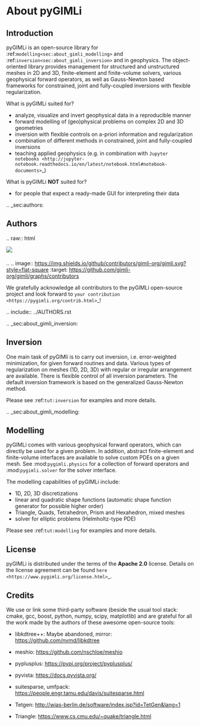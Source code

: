 About pyGIMLi
=============

Introduction
------------

pyGIMLi is an open-source library for
:ref:`modelling<sec:about_gimli_modelling>` and
:ref:`inversion<sec:about_gimli_inversion>` and in geophysics. The
object-oriented library provides management for structured and unstructured
meshes in 2D and 3D, finite-element and finite-volume solvers, various
geophysical forward operators, as well as Gauss-Newton based frameworks for
constrained, joint and fully-coupled inversions with flexible regularization.

What is pyGIMLi suited for?

* analyze, visualize and invert geophysical data in a reproducible manner
* forward modelling of (geo)physical problems on complex 2D and 3D geometries
* inversion with flexible controls on a-priori information and regularization
* combination of different methods in constrained, joint and fully-coupled inversions
* teaching applied geophysics (e.g. in combination with `Jupyter notebooks <http://jupyter-notebook.readthedocs.io/en/latest/notebook.html#notebook-documents>`_)

What is pyGIMLi **NOT** suited for?

* for people that expect a ready-made GUI for interpreting their data

.. _sec:authors:

Authors
-------

.. raw:: html

   <p style="height:22px">
     <a href="https://github.com/gimli-org/gimli/graphs/contributors" >
       <img src="https://img.shields.io/github/contributors/gimli-org/gimli.svg?style=flat-square"/>
     </a>
   </p>

.. .. image:: https://img.shields.io/github/contributors/gimli-org/gimli.svg?style=flat-square
   :target: https://github.com/gimli-org/gimli/graphs/contributors

We gratefully acknowledge all contributors to the pyGIMLi open-source project and look forward to `your contribution <https://pygimli.org/contrib.html>`_!

.. include:: ../AUTHORS.rst

.. _sec:about_gimli_inversion:

Inversion
---------

One main task of pyGIMli is to carry out inversion, i.e. error-weighted
minimization, for given forward routines and data. Various types of
regularization on meshes (1D, 2D, 3D) with regular or irregular arrangement are
available. There is flexible control of all inversion parameters. The default
inversion framework is based on the generalized Gauss-Newton method.

Please see :ref:`tut:inversion` for examples and more
details.

.. _sec:about_gimli_modelling:

Modelling
---------

pyGIMLi comes with various geophysical forward operators, which can directly be
used for a given problem. In addition, abstract finite-element and finite-volume
interfaces are available to solve custom PDEs on a given mesh. See
:mod:`pygimli.physics` for a collection of forward operators and
:mod:`pygimli.solver` for the solver interface.

The modelling capabilities of pyGIMLi include:

* 1D, 2D, 3D discretizations
* linear and quadratic shape functions (automatic shape function generator for possible higher order)
* Triangle, Quads, Tetrahedron, Prism and Hexahedron, mixed meshes
* solver for elliptic problems (Helmholtz-type PDE)

Please see :ref:`tut:modelling` for examples and more details.

License
-------
pyGIMLi is distributed under the terms of the **Apache 2.0** license. Details on
the license agreement can be found `here
<https://www.pygimli.org/license.html>`_.


Credits
-------

We use or link some third-party software (beside the usual tool stack: cmake, gcc, boost, python, numpy, scipy, matplotlib) and are grateful for all the work made by the authors of these awesome open-source tools:

* libkdtree++: Maybe abandoned, mirror: https://github.com/nvmd/libkdtree

* meshio: https://github.com/nschloe/meshio

* pyplusplus: https://pypi.org/project/pyplusplus/

* pyvista: https://docs.pyvista.org/

* suitesparse, umfpack: https://people.engr.tamu.edu/davis/suitesparse.html

* Tetgen: http://wias-berlin.de/software/index.jsp?id=TetGen&lang=1

* Triangle: https://www.cs.cmu.edu/~quake/triangle.html


